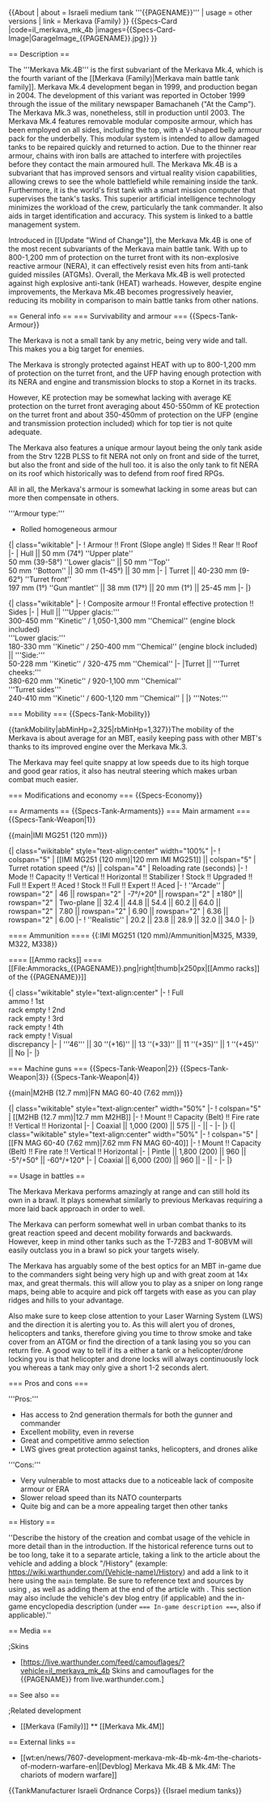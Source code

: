 {{About
| about = Israeli medium tank '''{{PAGENAME}}'''
| usage = other versions
| link = Merkava (Family)
}}
{{Specs-Card
|code=il_merkava_mk_4b
|images={{Specs-Card-Image|GarageImage_{{PAGENAME}}.jpg}}
}}

== Description ==
<!-- ''In the description, the first part should be about the history of the creation and combat usage of the vehicle, as well as its key features. In the second part, tell the reader about the ground vehicle in the game. Insert a screenshot of the vehicle, so that if the novice player does not remember the vehicle by name, he will immediately understand what kind of vehicle the article is talking about.'' -->
The '''Merkava Mk.4B''' is the first subvariant of the Merkava Mk.4, which is the fourth variant of the [[Merkava (Family)|Merkava main battle tank family]]. Merkava Mk.4 development began in 1999, and production began in 2004. The development of this variant was reported in October 1999 through the issue of the military newspaper Bamachaneh ("At the Camp"). The Merkava Mk.3 was, nonetheless, still in production until 2003. The Merkava Mk.4 features removable modular composite armour, which has been employed on all sides, including the top, with a V-shaped belly armour pack for the underbelly. This modular system is intended to allow damaged tanks to be repaired quickly and returned to action. Due to the thinner rear armour, chains with iron balls are attached to interfere with projectiles before they contact the main armoured hull. The Merkava Mk.4B is a subvariant that has improved sensors and virtual reality vision capabilities, allowing crews to see the whole battlefield while remaining inside the tank. Furthermore, it is the world's first tank with a smart mission computer that supervises the tank's tasks. This superior artificial intelligence technology minimizes the workload of the crew, particularly the tank commander. It also aids in target identification and accuracy. This system is linked to a battle management system.

Introduced in [[Update "Wind of Change"]], the Merkava Mk.4B is one of the most recent subvariants of the Merkava main battle tank. With up to 800-1,200 mm of protection on the turret front with its non-explosive reactive armour (NERA), it can effectively resist even hits from anti-tank guided missiles (ATGMs). Overall, the Merkava Mk.4B is well protected against high explosive anti-tank (HEAT) warheads. However, despite engine improvements, the Merkava Mk.4B becomes progressively heavier, reducing its mobility in comparison to main battle tanks from other nations.

== General info ==
=== Survivability and armour ===
{{Specs-Tank-Armour}}
<!-- ''Describe armour protection. Note the most well protected and key weak areas. Appreciate the layout of modules as well as the number and location of crew members. Is the level of armour protection sufficient, is the placement of modules helpful for survival in combat? If necessary use a visual template to indicate the most secure and weak zones of the armour.'' -->
The Merkava is not a small tank by any metric, being very wide and tall. This makes you a big target for enemies.

The Merkava is strongly protected against HEAT with up to 800-1,200 mm of protection on the turret front, and the UFP having enough protection with its NERA and engine and transmission blocks to stop a Kornet in its tracks.

However, KE protection may be somewhat lacking with average KE protection on the turret front averaging about 450-550mm of KE protection on the turret front and about 350-450mm of protection on the UFP (engine and transmission protection included) which for top tier is not quite adequate.

The Merkava also features a unique armour layout being the only tank aside from the Strv 122B PLSS to fit NERA not only on front and side of the turret, but also the front and side of the hull too. it is also the only tank to fit NERA on its roof which historically was to defend from roof fired RPGs.

All in all, the Merkava's armour is somewhat lacking in some areas but can more then compensate in others.

'''Armour type:'''

* Rolled homogeneous armour<!-- The types of armour present on the vehicle and their general locations -->
<!-- Example: * Rolled homogeneous armour (Front, Side, Rear, Hull roof)
* Cast homogeneous armour (Turret, Transmission area) -->

{| class="wikitable"
|-
! Armour !! Front (Slope angle) !! Sides !! Rear !! Roof
|-
| Hull || 50 mm (74°) ''Upper plate'' <br> 50 mm (39-58°) ''Lower glacis'' || 50 mm ''Top'' <br> 50 mm ''Bottom'' || 30 mm (1-45°) || 30 mm
|-
| Turret || 40-230 mm (9-62°) ''Turret front'' <br> 197 mm (1°) ''Gun mantlet'' || 38 mm (17°) || 20 mm (1°) || 25-45 mm
|-
|}

{| class="wikitable"
|-
! Composite armour !! Frontal effective protection !! Sides
|-
| Hull || '''Upper glacis:'''<br> 300-450 mm ''Kinetic'' / 1,050-1,300 mm ''Chemical'' (engine block included) <br> '''Lower glacis:'''<br> 180-330 mm ''Kinetic'' / 250-400 mm ''Chemical'' (engine block included) || '''Side:'''<br> 50-228 mm ''Kinetic'' / 320-475 mm ''Chemical''
|-
|Turret || '''Turret cheeks:'''<br> 380-620 mm ''Kinetic'' / 920-1,100 mm ''Chemical'' <br> '''Turret sides'''<br> 240-410 mm ''Kinetic'' / 600-1,120 mm ''Chemical''
|
|}
'''Notes:'''
<!-- Any additional notes which the user needs to be aware of -->
<!-- Example: * Suspension wheels are 20 mm thick, tracks are 30 mm thick, and torsion bars are 60 mm thick. -->

=== Mobility ===
{{Specs-Tank-Mobility}}
<!-- ''Write about the mobility of the ground vehicle. Estimate the specific power and manoeuvrability, as well as the maximum speed forwards and backwards.'' -->

{{tankMobility|abMinHp=2,325|rbMinHp=1,327}}The mobility of the Merkava is about average for an MBT, easily keeping pass with other MBT's thanks to its improved engine over the Merkava Mk.3.

The Merkava may feel quite snappy at low speeds due to its high torque and good gear ratios, it also has neutral steering which makes urban combat much easier.

=== Modifications and economy ===
{{Specs-Economy}}

== Armaments ==
{{Specs-Tank-Armaments}}
=== Main armament ===
{{Specs-Tank-Weapon|1}}
<!-- ''Give the reader information about the characteristics of the main gun. Assess its effectiveness in a battle based on the reloading speed, ballistics and the power of shells. Do not forget about the flexibility of the fire, that is how quickly the cannon can be aimed at the target, open fire on it and aim at another enemy. Add a link to the main article on the gun: <code><nowiki>{{main|Name of the weapon}}</nowiki></code>. Describe in general terms the ammunition available for the main gun. Give advice on how to use them and how to fill the ammunition storage.'' -->
{{main|IMI MG251 (120 mm)}}

{| class="wikitable" style="text-align:center" width="100%"
|-
! colspan="5" | [[IMI MG251 (120 mm)|120 mm IMI MG251]] || colspan="5" | Turret rotation speed (°/s) || colspan="4" | Reloading rate (seconds)
|-
! Mode !! Capacity !! Vertical !! Horizontal !! Stabilizer
! Stock !! Upgraded !! Full !! Expert !! Aced
! Stock !! Full !! Expert !! Aced
|-
! ''Arcade''
| rowspan="2" | 46 || rowspan="2" | -7°/+20° || rowspan="2" | ±180° || rowspan="2" | Two-plane || 32.4 || 44.8 || 54.4 || 60.2 || 64.0 || rowspan="2" | 7.80 || rowspan="2" | 6.90 || rowspan="2" | 6.36 || rowspan="2" | 6.00
|-
! ''Realistic''
| 20.2 || 23.8 || 28.9 || 32.0 || 34.0
|-
|}

==== Ammunition ====
{{:IMI MG251 (120 mm)/Ammunition|M325, M339, M322, M338}}

==== [[Ammo racks]] ====
[[File:Ammoracks_{{PAGENAME}}.png|right|thumb|x250px|[[Ammo racks]] of the {{PAGENAME}}]]
<!-- '''Last updated: 2.19.0.78''' -->
{| class="wikitable" style="text-align:center"
|-
! Full<br>ammo
! 1st<br>rack empty
! 2nd<br>rack empty
! 3rd<br>rack empty
! 4th<br>rack empty
! Visual<br>discrepancy
|-
| '''46''' || 30&nbsp;''(+16)'' || 13&nbsp;''(+33)'' || 11&nbsp;''(+35)'' || 1&nbsp;''(+45)'' || No
|-
|}

=== Machine guns ===
{{Specs-Tank-Weapon|2}}
{{Specs-Tank-Weapon|3}}
{{Specs-Tank-Weapon|4}}
<!-- ''Offensive and anti-aircraft machine guns not only allow you to fight some aircraft but also are effective against lightly armoured vehicles. Evaluate machine guns and give recommendations on its use.'' -->
{{main|M2HB (12.7 mm)|FN MAG 60-40 (7.62 mm)}}

{| class="wikitable" style="text-align:center" width="50%"
|-
! colspan="5" | [[M2HB (12.7 mm)|12.7 mm M2HB]]
|-
! Mount !! Capacity (Belt) !! Fire rate !! Vertical !! Horizontal
|-
| Coaxial || 1,000 (200) || 575 || - || -
|-
|}
{| class="wikitable" style="text-align:center" width="50%"
|-
! colspan="5" | [[FN MAG 60-40 (7.62 mm)|7.62 mm FN MAG 60-40]]
|-
! Mount !! Capacity (Belt) !! Fire rate !! Vertical !! Horizontal
|-
| Pintle || 1,800 (200) || 960 || -5°/+50° || -60°/+120°
|-
| Coaxial || 6,000 (200) || 960 || - || -
|-
|}

== Usage in battles ==
<!-- ''Describe the tactics of playing in the vehicle, the features of using vehicles in the team and advice on tactics. Refrain from creating a "guide" - do not impose a single point of view but instead give the reader food for thought. Describe the most dangerous enemies and give recommendations on fighting them. If necessary, note the specifics of the game in different modes (AB, RB, SB).'' -->
The Merkava Merkava performs amazingly at range and can still hold its own in a brawl. It plays somewhat similarly to previous Merkavas requiring a more laid back approach in order to well.

The Merkava can perform somewhat well in urban combat thanks to its great reaction speed and decent mobility forwards and backwards. However, keep in mind other tanks such as the T-72B3 and T-80BVM will easily outclass you in a brawl so pick your targets wisely.

The Merkava has arguably some of the best optics for an MBT in-game due to the commanders sight being very high up and with great zoom at 14x max, and great thermals. this will allow you to play as a sniper on long range maps, being able to acquire and pick off targets with ease as you can play ridges and hills to your advantage.

Also make sure to keep close attention to your Laser Warning System (LWS) and the direction it is alerting you to. As this will alert you of drones, helicopters and tanks, therefore giving you time to throw smoke and take cover from an ATGM or find the direction of a tank lasing you so you can return fire. A good way to tell if its a either a tank or a helicopter/drone locking you is that helicopter and drone locks will always continuously lock you whereas a tank may only give a short 1-2 seconds alert.

=== Pros and cons ===
<!-- ''Summarise and briefly evaluate the vehicle in terms of its characteristics and combat effectiveness. Mark its pros and cons in a bulleted list. Try not to use more than 6 points for each of the characteristics. Avoid using categorical definitions such as "bad", "good" and the like - use substitutions with softer forms such as "inadequate" and "effective".'' -->

'''Pros:'''

* Has access to 2nd generation thermals for both the gunner and commander
* Excellent mobility, even in reverse
* Great and competitive ammo selection
* LWS gives great protection against tanks, helicopters, and drones alike

'''Cons:'''

* Very vulnerable to most attacks due to a noticeable lack of composite armour or ERA
* Slower reload speed than its NATO counterparts
* Quite big and can be a more appealing target then other tanks

== History ==
<!-- ''Describe the history of the creation and combat usage of the vehicle in more detail than in the introduction. If the historical reference turns out to be too long, take it to a separate article, taking a link to the article about the vehicle and adding a block "/History" (example: <nowiki>https://wiki.warthunder.com/(Vehicle-name)/History</nowiki>) and add a link to it here using the <code>main</code> template. Be sure to reference text and sources by using <code><nowiki><ref></ref></nowiki></code>, as well as adding them at the end of the article with <code><nowiki><references /></nowiki></code>. This section may also include the vehicle's dev blog entry (if applicable) and the in-game encyclopedia description (under <code><nowiki>=== In-game description ===</nowiki></code>, also if applicable).'' -->
''Describe the history of the creation and combat usage of the vehicle in more detail than in the introduction. If the historical reference turns out to be too long, take it to a separate article, taking a link to the article about the vehicle and adding a block "/History" (example: <nowiki>https://wiki.warthunder.com/(Vehicle-name)/History</nowiki>) and add a link to it here using the <code>main</code> template. Be sure to reference text and sources by using <code><nowiki><ref></ref></nowiki></code>, as well as adding them at the end of the article with <code><nowiki><references /></nowiki></code>. This section may also include the vehicle's dev blog entry (if applicable) and the in-game encyclopedia description (under <code><nowiki>=== In-game description ===</nowiki></code>, also if applicable).''

== Media ==
<!-- ''Excellent additions to the article would be video guides, screenshots from the game, and photos.'' -->

;Skins

* [https://live.warthunder.com/feed/camouflages/?vehicle=il_merkava_mk_4b Skins and camouflages for the {{PAGENAME}} from live.warthunder.com.]

== See also ==
<!-- ''Links to the articles on the War Thunder Wiki that you think will be useful for the reader, for example:''
* ''reference to the series of the vehicles;''
* ''links to approximate analogues of other nations and research trees.'' -->

;Related development

* [[Merkava (Family)]]
** [[Merkava Mk.4M]]

== External links ==
<!-- ''Paste links to sources and external resources, such as:''
* ''topic on the official game forum;''
* ''other literature.'' -->

* [[wt:en/news/7607-development-merkava-mk-4b-mk-4m-the-chariots-of-modern-warfare-en|[Devblog] Merkava Mk.4B & Mk.4M: The chariots of modern warfare]]

{{TankManufacturer Israeli Ordnance Corps}}
{{Israel medium tanks}}